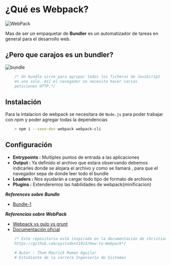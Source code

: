 # **¿Qué es Webpack?**

![WebPack](https://github.com/pystudent1913/How-to-Webpack/raw/master/imgs/que-es-webpack.jpg)

Mas de ser un empaquetar de **Bundler** es un automatizador de tareas en general para el desarrollo web.

## **¿Pero que carajos es un bundler?**

![bundle](https://www.arquitecturajava.com/wp-content/uploads/JavaScriptBundleBrowserifyDiagram.png)

```javascript
    /* Un bundle sirve para agrupar todos los ficheros de JavaScript
    en uno solo. Así el navegador no necesita hacer varias
    peticiones HTTP.*/
```

## **Instalación**

Para la intalacion de webpack se necesitara de `Node.js` para poder trabajar con npm y poder agregar todas la dependencias

```sh
    > npm i --save-dev webpack webpack-cli
```

## **Configuración**

- **Entrypoints :** Multiples puntos de entrada a las aplicaciones
- **Output :** Ya definido el archivo que estara observando debemos indicarles donde se alojara el archivo y como se llamará , para que el navegador sepa de donde leer todo el bundle
- **Loaders :** Nos ayudarán a cargar todo tipo de formato de archivos
- **Plugins :** Extenderemos las habilidades de webpack(minificacion)

***References sobre Bundle***

- [Bundle-1](https://www.arquitecturajava.com/que-es-un-javascript-bundle/)

***Referencias sobre WebPack***

- [Webpack vs gulp vs grunt](https://da-14.com/blog/gulp-vs-grunt-vs-webpack-comparison-build-tools-task-runners)
- [Documentación oficial](https://webpack.js.org/concepts/)

```javascript
    /* Este repositorio está inspirado en la documentación de christian .
    https://github.com/pystudent1913/How-to-Webpack*/
```

```python
    # Autor : Thom Maurick Roman Aguilar
    # Estudiante de la carrera Ingeniería de Sistemas
```
